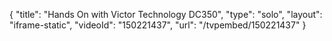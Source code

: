 {
    "title": "Hands On with Victor Technology DC350",
    "type": "solo",
    "layout": "iframe-static",
    "videoId": "150221437",
    "url": "\/tvpembed\/150221437"
}